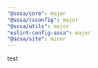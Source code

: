 ```yaml
---
"@sosa/core": major
"@sosa/tsconfig": major
"@sosa/utils": major
"eslint-config-sosa": major
"@sosa/site": minor
---
```


test
